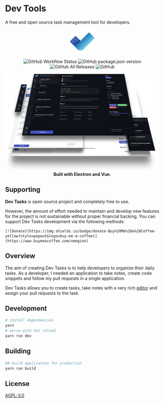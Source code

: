 # Dev Tools

A free and open source task management tool for developers.

<p align="center">
    <img src="./src/renderer/assets/logo.png" width="80">
</p>
<p align="center">
    <img alt="GitHub Workflow Status" src="https://img.shields.io/github/workflow/status/omegion/dev-tasks/Build Dev Tasks">
    <img alt="GitHub package.json version" src="https://img.shields.io/github/package-json/v/omegion/dev-tasks">
    <img alt="GitHub All Releases" src="https://img.shields.io/github/downloads/omegion/dev-tasks/total">
    <img alt="GitHub" src="https://img.shields.io/github/license/omegion/dev-tasks">
</p>
<p align="center">
    <img src="./static/dev-tasks-mockup.png">
    <br>  
    <strong>Built with Electron and Vue.</strong>
</p>

## Supporting

**Dev Tasks** is open source project and completely free to use.

However, the amount of effort needed to maintain and develop new features for the project is not sustainable without
proper financial backing. You can support Dev Tasks development via the following methods:

<p align="center">

    [![Donate](https://img.shields.io/badge/donate-Buy%20Me%20a%20Coffee-yellow?style=popout&logo=buy-me-a-coffee)](https://www.buymeacoffee.com/omegion)

</p>

## Overview
The aim of creating Dev Tasks is to help developers to organize their daily tasks. As a developer, I needed an application
to take notes, create code snippets and follow my pull requests in a single application.

Dev Tasks allows you to create tasks, take notes with a very rich [editor](https://editorjs.io/) and assign your pull requests to the task.

## Development

```bash
# install dependencies
yarn
# serve with hot reload
yarn run dev
```

## Building

```bash
## build application for production
yarn run build
```

## License

[AGPL-3.0](https://github.com/omegion/dev-tasks/blob/master/LICENSE)

